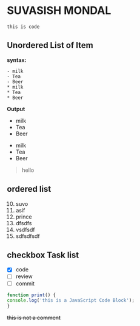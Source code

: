 # SUVASISH MONDAL
`this is code`
## Unordered List of Item

**syntax:**
```
- milk
- Tea 
- Beer
* milk
* Tea
* Beer
```
**Output**
- milk
- Tea 
- Beer
* milk
* Tea
* Beer
>hello
## ordered list
10. suvo
1. asif
1. prince
2. dfsdfs
3. vsdfsdf
4. sdfsdfsdf

## checkbox Task list
- [x] code
- [ ] review
- [ ] commit

```js
function print() {
console.log('this is a JavaScript Code Block');
}
```
~~this is not a comment~~
